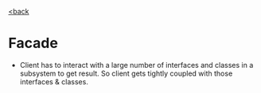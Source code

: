 [<back](../DesignPattern.md)

# Facade
- Client has to interact with a large number of interfaces and classes in a subsystem to get result. So client gets tightly coupled with those interfaces & classes.